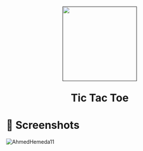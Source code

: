 <h1 align="center">
  <br>
  <a href=""><img src="https://user-images.githubusercontent.com/101954795/177343777-f9cdddbb-8797-4080-b9f9-2d2d3e207912.png" width="200" hspace="4"></a>

  <br>
  
  Tic Tac Toe
  
</h1>

# 📱 Screenshots #

![AhmedHemeda11](https://user-images.githubusercontent.com/101954795/177362419-30b6a078-b48b-4617-ae1c-c965fb5e0116.jpg)
